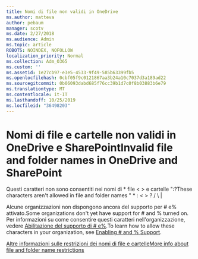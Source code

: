 ```yaml
---
title: Nomi di file non validi in OneDrive
ms.author: matteva
author: pebaum
manager: scotv
ms.date: 2/27/2018
ms.audience: Admin
ms.topic: article
ROBOTS: NOINDEX, NOFOLLOW
localization_priority: Normal
ms.collection: Adm_O365
ms.custom: ''
ms.assetid: 1e27cb97-e3e5-4533-9f49-585b63399fb5
ms.openlocfilehash: 0cbf05f9c0121867aa3b24a10c7037d3a189ad22
ms.sourcegitcommit: 0b06093dabd685f76cc39b1d7c0f8b03883b6e79
ms.translationtype: MT
ms.contentlocale: it-IT
ms.lasthandoff: 10/25/2019
ms.locfileid: "36498203"
---
```

# <a name="invalid-file-and-folder-names-in-onedrive-and-sharepoint"></a><span data-ttu-id="0cf70-102">Nomi di file e cartelle non validi in OneDrive e SharePoint</span><span class="sxs-lookup"><span data-stu-id="0cf70-102">Invalid file and folder names in OneDrive and SharePoint</span></span>

<span data-ttu-id="0cf70-103">Questi caratteri non sono consentiti nei nomi di \* file \< \> e cartelle ":?</span><span class="sxs-lookup"><span data-stu-id="0cf70-103">These characters aren't allowed in file and folder names " \* : \< \> ?</span></span> <span data-ttu-id="0cf70-104">/ \ |</span><span class="sxs-lookup"><span data-stu-id="0cf70-104"></span></span> 
  
<span data-ttu-id="0cf70-105">Alcune organizzazioni non dispongono ancora del supporto per # e% attivato.</span><span class="sxs-lookup"><span data-stu-id="0cf70-105">Some organizations don't yet have support for # and % turned on.</span></span> <span data-ttu-id="0cf70-106">Per informazioni su come consentire questi caratteri nell'organizzazione, vedere [Abilitazione del supporto di # e%](https://go.microsoft.com/fwlink/?linkid=862611).</span><span class="sxs-lookup"><span data-stu-id="0cf70-106">To learn how to allow these characters in your organization, see [Enabling # and % Support](https://go.microsoft.com/fwlink/?linkid=862611).</span></span> 
  
[<span data-ttu-id="0cf70-107">Altre informazioni sulle restrizioni dei nomi di file e cartelle</span><span class="sxs-lookup"><span data-stu-id="0cf70-107">More info about file and folder name restrictions</span></span>](https://go.microsoft.com/fwlink/?linkid=866430)
  

